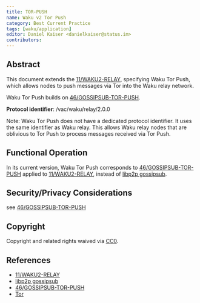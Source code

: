 ```yaml
---
title: TOR-PUSH
name: Waku v2 Tor Push
category: Best Current Practice
tags: [waku/application]
editor: Daniel Kaiser <danielkaiser@status.im>
contributors:
---
```


## Abstract

This document extends the [11/WAKU2-RELAY](https://rfc.vac.dev/spec/11), specifying Waku Tor Push,
which allows nodes to push messages via Tor into the Waku relay network.

Waku Tor Push builds on [46/GOSSIPSUB-TOR-PUSH](https://rfc.vac.dev/spec/46).

**Protocol identifier**: /vac/waku/relay/2.0.0

Note: Waku Tor Push does not have a dedicated protocol identifier.
It uses the same identifier as Waku relay.
This allows Waku relay nodes that are oblivious to Tor Push to process messages received via Tor Push.

## Functional Operation

In its current version, Waku Tor Push corresponds to [46/GOSSIPSUB-TOR-PUSH](https://rfc.vac.dev/spec/46)
applied to [11/WAKU2-RELAY](https://rfc.vac.dev/spec/11/),
instead of [libp2p gossipsub](https://github.com/libp2p/specs/blob/master/pubsub/gossipsub/README.md).

## Security/Privacy Considerations

see [46/GOSSIPSUB-TOR-PUSH](https://rfc.vac.dev/spec/46)

## Copyright

Copyright and related rights waived via [CC0](https://creativecommons.org/publicdomain/zero/1.0/).

## References

- [11/WAKU2-RELAY](https://rfc.vac.dev/spec/11)
- [libp2p gossipsub](https://github.com/libp2p/specs/blob/master/pubsub/gossipsub/README.md)
- [46/GOSSIPSUB-TOR-PUSH](https://rfc.vac.dev/spec/46)
- [Tor](https://www.torproject.org/)
